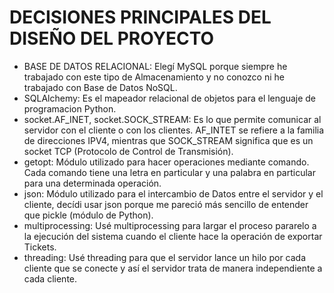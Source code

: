 # DECISIONES PRINCIPALES DEL DISEÑO DEL PROYECTO
* BASE DE DATOS RELACIONAL: Elegí MySQL porque siempre he trabajado con este tipo de Almacenamiento y no conozco ni he trabajado con Base de Datos NoSQL.
* SQLAlchemy: Es el mapeador relacional de objetos para el lenguaje de programacion Python.
* socket.AF_INET, socket.SOCK_STREAM: Es lo que permite comunicar al servidor con el cliente o con los clientes. AF_INTET se refiere a la familia de direcciones IPV4, mientras que SOCK_STREAM significa que es un socket TCP (Protocolo de Control de Transmisión).
* getopt: Módulo utilizado para hacer operaciones mediante comando. Cada comando tiene una letra en particular y una palabra en particular para una determinada operación. 
* json: Módulo utilizado para el intercambio de Datos entre el servidor y el cliente, decídi usar json porque me pareció más sencillo de entender que pickle (módulo de Python).
* multiprocessing: Usé multiprocessing para largar el proceso pararelo a la ejecución del sistema cuando el cliente hace la operación de exportar Tickets.
* threading: Usé threading para que el servidor lance un hilo por cada cliente que se conecte y así el servidor trata de manera independiente a cada cliente.
    
    
    
    


